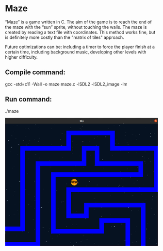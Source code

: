 # Maze
“Maze” is a game written in C. The aim of the game is to reach the end of the maze with the “sun” sprite, without touching the walls. The maze is created by reading a text file with coordinates. This method works fine, but is definitely more costly than the "matrix of tiles" approach.  

Future optimizations can be: including a timer to force the player finish at a certain time, including background music, developing other levels with higher difficulty.  

## Compile command:
gcc -std=c11 -Wall -o maze maze.c -lSDL2 -lSDL2_image -lm

## Run command:
./maze

![](https://github.com/valispartanu/Maze/blob/master/maze.png?raw=true)
